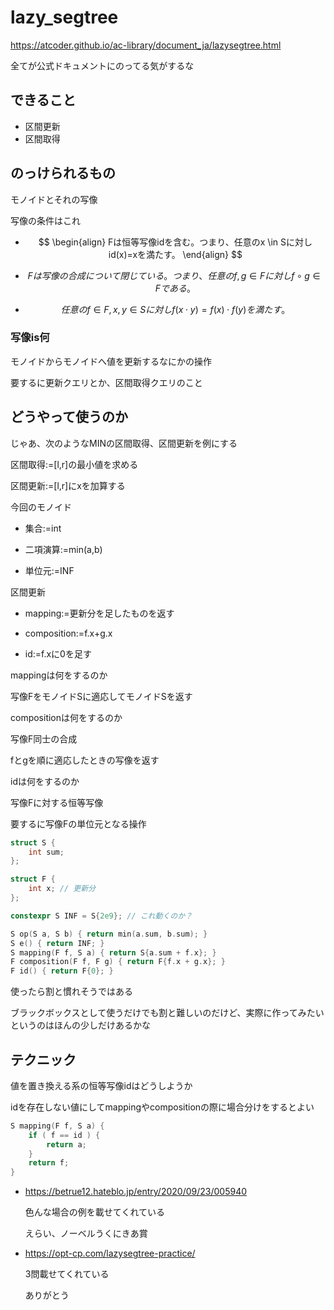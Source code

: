 # lazy_segtree



https://atcoder.github.io/ac-library/document_ja/lazysegtree.html

全てが公式ドキュメントにのってる気がするな



## できること

- 区間更新
- 区間取得



## のっけられるもの

モノイドとそれの写像

写像の条件はこれ

- $$
  \begin{align}
  Fは恒等写像idを含む。つまり、任意のx \in Sに対しid(x)=xを満たす。
  \end{align}
  $$
  
- $$
  Fは写像の合成について閉じている。つまり、任意のf,g\in Fに対し f \circ g \in Fである。
  $$

- $$
  任意のf \in F,x,y \in Sに対しf(x \cdot y) = f(x) \cdot f(y)を満たす。
  $$







### 写像is何

モノイドからモノイドへ値を更新するなにかの操作

要するに更新クエリとか、区間取得クエリのこと





## どうやって使うのか

じゃあ、次のようなMINの区間取得、区間更新を例にする

区間取得:=[l,r]の最小値を求める

区間更新:=[l,r]にxを加算する



今回のモノイド

- 集合:=int

- 二項演算:=min(a,b)

- 単位元:=INF



区間更新

- mapping:=更新分を足したものを返す

- composition:=f.x+g.x

- id:=f.xに0を足す



mappingは何をするのか

写像FをモノイドSに適応してモノイドSを返す



compositionは何をするのか

写像F同士の合成

fとgを順に適応したときの写像を返す



idは何をするのか

写像Fに対する恒等写像

要するに写像Fの単位元となる操作



```cpp
struct S {
    int sum;
};

struct F {
    int x; // 更新分
};

constexpr S INF = S{2e9}; // これ動くのか？

S op(S a, S b) { return min(a.sum, b.sum); }
S e() { return INF; }
S mapping(F f, S a) { return S{a.sum + f.x}; }
F composition(F f, F g) { return F{f.x + g.x}; }
F id() { return F{0}; }
```



使ったら割と慣れそうではある

ブラックボックスとして使うだけでも割と難しいのだけど、実際に作ってみたいというのはほんの少しだけあるかな



## テクニック

値を置き換える系の恒等写像idはどうしようか

idを存在しない値にしてmappingやcompositionの際に場合分けをするとよい

```cpp
S mapping(F f, S a) {
    if ( f == id ) {
        return a;
    }
    return f;
}
```

- https://betrue12.hateblo.jp/entry/2020/09/23/005940

  色んな場合の例を載せてくれている

  えらい、ノーベルうくにきあ賞

- https://opt-cp.com/lazysegtree-practice/

  3問載せてくれている

  ありがとう